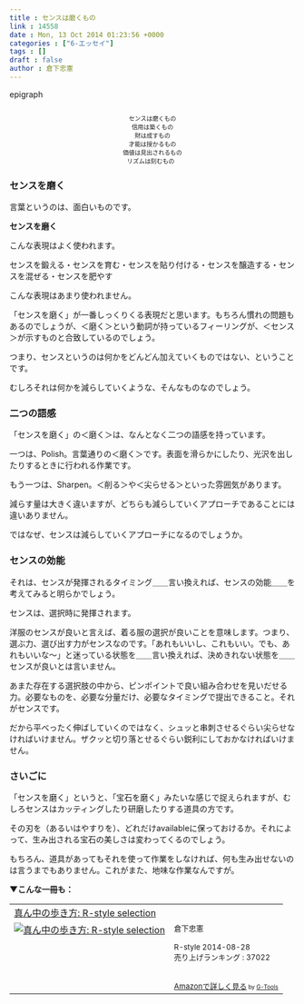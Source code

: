```yaml
---
title : センスは磨くもの
link : 14558
date : Mon, 13 Oct 2014 01:23:56 +0000
categories : ["6-エッセイ"]
tags : []
draft : false
author : 倉下忠憲
---
```


epigraph

<div style="font-size:small;font-style;italic;text-align:center;">

~~~~~

センスは磨くもの
信用は築くもの
財は成すもの
才能は授かるもの
価値は見出されるもの
リズムは刻むもの 

~~~~~
</div>

<H3>センスを磨く</H3>

言葉というのは、面白いものです。

<strong>センスを磨く</strong>

こんな表現はよく使われます。

センスを鍛える・センスを育む・センスを貼り付ける・センスを醸造する・センスを混ぜる・センスを肥やす

こんな表現はあまり使われません。

「センスを磨く」が一番しっくりくる表現だと思います。もちろん慣れの問題もあるのでしょうが、＜磨く＞という動詞が持っているフィーリングが、＜センス＞が示すものと合致しているのでしょう。

つまり、センスというのは何かをどんどん加えていくものではない、ということです。

むしろそれは何かを減らしていくような、そんなものなのでしょう。

<H3>二つの語感</H3>

「センスを磨く」の＜磨く＞は、なんとなく二つの語感を持っています。

一つは、Polish。言葉通りの＜磨く＞です。表面を滑らかにしたり、光沢を出したりするときに行われる作業です。

もう一つは、Sharpen。＜削る＞や＜尖らせる＞といった雰囲気があります。

減らす量は大きく違いますが、どちらも減らしていくアプローチであることには違いありません。

ではなぜ、センスは減らしていくアプローチになるのでしょうか。

<H3>センスの効能</H3>

それは、センスが発揮されるタイミング＿＿言い換えれば、センスの効能＿＿を考えてみると明らかでしょう。

センスは、選択時に発揮されます。

洋服のセンスが良いと言えば、着る服の選択が良いことを意味します。つまり、選ぶ力、選び出す力がセンスなのです。「あれもいいし、これもいい。でも、あれもいいな〜」と迷っている状態を＿＿言い換えれば、決めきれない状態を＿＿センスが良いとは言いません。

あまた存在する選択肢の中から、ピンポイントで良い組み合わせを見いだせる力。必要なものを、必要な分量だけ、必要なタイミングで提出できること。それがセンスです。

だから平べったく伸ばしていくのではなく、シュッと串刺させるぐらい尖らせなければいけません。ザクッと切り落とせるぐらい鋭利にしておかなければいけません。

<H3>さいごに</H3>

「センスを磨く」というと、「宝石を磨く」みたいな感じで捉えられますが、むしろセンスはカッティングしたり研磨したりする道具の方です。

その刃を（あるいはやすりを）、どれだけavailableに保っておけるか。それによって、生み出される宝石の美しさは変わってくるのでしょう。

もちろん、道具があってもそれを使って作業をしなければ、何も生み出せないのは言うまでもありません。これがまた、地味な作業なんですが。

<strong>▼こんな一冊も：</strong>

<table  border="0" cellpadding="5"><tr><td colspan="2"><a href="http://www.amazon.co.jp/%E7%9C%9F%E3%82%93%E4%B8%AD%E3%81%AE%E6%AD%A9%E3%81%8D%E6%96%B9-R-style-selection-%E5%80%89%E4%B8%8B%E5%BF%A0%E6%86%B2-ebook/dp/B00N4E5L1C%3FSubscriptionId%3D15SMZCTB9V8NGR2TW082%26tag%3Drashita1000-22%26linkCode%3Dxm2%26camp%3D2025%26creative%3D165953%26creativeASIN%3DB00N4E5L1C" target="_blank">真ん中の歩き方: R-style selection</a><img src="http://www.assoc-amazon.jp/e/ir?t=rashita1000-22&l=ur2&o=9" width="1" height="1" style="border: none;" alt="" /></td></tr><tr><td valign="top"><a href="http://www.amazon.co.jp/%E7%9C%9F%E3%82%93%E4%B8%AD%E3%81%AE%E6%AD%A9%E3%81%8D%E6%96%B9-R-style-selection-%E5%80%89%E4%B8%8B%E5%BF%A0%E6%86%B2-ebook/dp/B00N4E5L1C%3FSubscriptionId%3D15SMZCTB9V8NGR2TW082%26tag%3Drashita1000-22%26linkCode%3Dxm2%26camp%3D2025%26creative%3D165953%26creativeASIN%3DB00N4E5L1C" target="_blank"><img src="http://ecx.images-amazon.com/images/I/41vzcsoIw1L._SL160_.jpg" border="0" alt="真ん中の歩き方: R-style selection" /></a></td><td valign="top"><font size="-1">倉下忠憲 <br /><br />R-style  2014-08-28<br />売り上げランキング : 37022<br /><br /><br /><a href="http://www.amazon.co.jp/%E7%9C%9F%E3%82%93%E4%B8%AD%E3%81%AE%E6%AD%A9%E3%81%8D%E6%96%B9-R-style-selection-%E5%80%89%E4%B8%8B%E5%BF%A0%E6%86%B2-ebook/dp/B00N4E5L1C%3FSubscriptionId%3D15SMZCTB9V8NGR2TW082%26tag%3Drashita1000-22%26linkCode%3Dxm2%26camp%3D2025%26creative%3D165953%26creativeASIN%3DB00N4E5L1C" target="_blank">Amazonで詳しく見る</a></font><font size="-2"> by <a href="http://www.goodpic.com/mt/aws/index.html" >G-Tools</a></font></td></tr></table>

